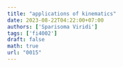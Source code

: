 ```yaml
---
title: "applications of kinematics"
date: 2023-08-22T04:22:00+07:00
authors: ['Sparisoma Viridi']
tags: ['fi4002']
draft: false
math: true
url: "0015"
---
```

